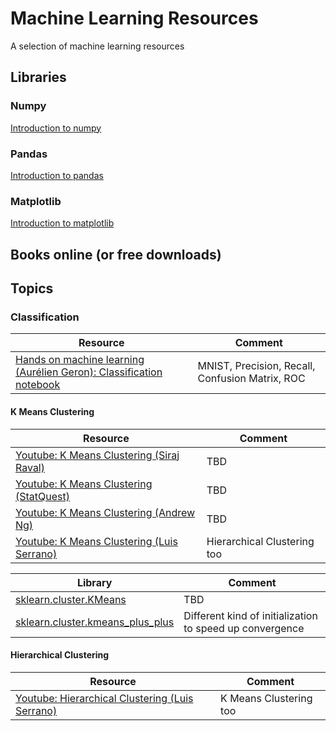 # Machine Learning Resources
A selection of machine learning resources

## Libraries
### Numpy
[Introduction to numpy](https://github.com/ageron/handson-ml2/blob/master/tools_numpy.ipynb)
### Pandas
[Introduction to pandas](https://github.com/ageron/handson-ml2/blob/master/tools_pandas.ipynb)
### Matplotlib
[Introduction to matplotlib](https://github.com/ageron/handson-ml2/blob/master/tools_matplotlib.ipynb)

## Books online (or free downloads)

## Topics
### Classification
| Resource                                                                                                                                              | Comment     |
| ----------------------------------------------------------------------------------------------------------------------------------------------------  | ----------- |
| [Hands on machine learning (Aurélien Geron): Classification notebook](https://github.com/ageron/handson-ml2/blob/master/03_classification.ipynb)      | MNIST, Precision, Recall, Confusion Matrix, ROC         |

#### K Means Clustering

| Resource                                                                                                                                              | Comment     |
| ----------------------------------------------------------------------------------------------------------------------------------------------------  | ----------- |
| [Youtube: K Means Clustering (Siraj Raval)](https://www.youtube.com/watch?v=9991JlKnFmk)                                                              | TBD         |
| [Youtube: K Means Clustering (StatQuest)](https://www.youtube.com/watch?v=4b5d3muPQmA)                                                                | TBD         |
| [Youtube: K Means Clustering (Andrew Ng)](https://www.youtube.com/watch?v=hDmNF9JG3lo)                                                                | TBD         |
| [Youtube: K Means Clustering (Luis Serrano)](https://www.youtube.com/watch?v=QXOkPvFM6NU)                                                             | Hierarchical Clustering too |

| Library                                                                                                                                              | Comment     |
| ----------------------------------------------------------------------------------------------------------------------------------------------------  | ----------- |
| [sklearn.cluster.KMeans](https://scikit-learn.org/stable/modules/generated/sklearn.cluster.KMeans.html)                                               | TBD         |
| [sklearn.cluster.kmeans_plus_plus](https://scikit-learn.org/stable/modules/generated/sklearn.cluster.kmeans_plusplus.html)                                                                | Different kind of initialization to speed up convergence         |

#### Hierarchical Clustering
| Resource                                                                                                                                              | Comment     |
| ----------------------------------------------------------------------------------------------------------------------------------------------------  | ----------- |
| [Youtube: Hierarchical Clustering (Luis Serrano)](https://www.youtube.com/watch?v=QXOkPvFM6NU)                                                             | K Means Clustering too |